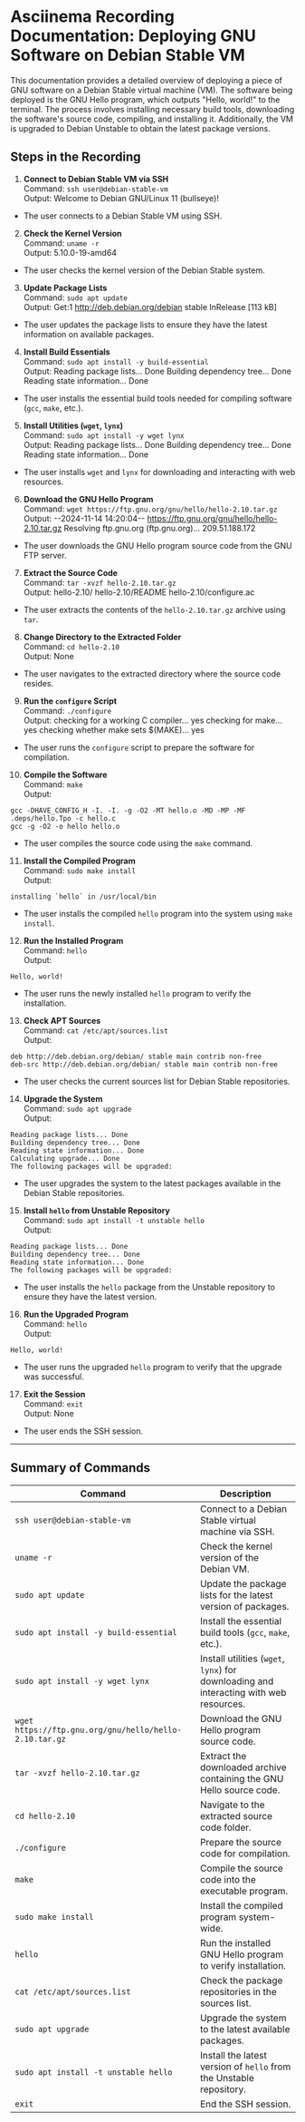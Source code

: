 # Asciinema Recording Documentation: Deploying GNU Software on Debian Stable VM

This documentation provides a detailed overview of deploying a piece of GNU software on a Debian Stable virtual machine (VM). The software being deployed is the GNU Hello program, which outputs "Hello, world!" to the terminal. The process involves installing necessary build tools, downloading the software's source code, compiling, and installing it. Additionally, the VM is upgraded to Debian Unstable to obtain the latest package versions.

## Steps in the Recording

1. **Connect to Debian Stable VM via SSH**  
   Command: `ssh user@debian-stable-vm`  
   Output:  Welcome to Debian GNU/Linux 11 (bullseye)!
- The user connects to a Debian Stable VM using SSH.

2. **Check the Kernel Version**  
Command: `uname -r`  
Output:  5.10.0-19-amd64
- The user checks the kernel version of the Debian Stable system.

3. **Update Package Lists**  
Command: `sudo apt update`  
Output:  Get:1 http://deb.debian.org/debian stable InRelease [113 kB]
- The user updates the package lists to ensure they have the latest information on available packages.

4. **Install Build Essentials**  
Command: `sudo apt install -y build-essential`  
Output:  Reading package lists... Done Building dependency tree... Done Reading state information... Done

- The user installs the essential build tools needed for compiling software (`gcc`, `make`, etc.).

5. **Install Utilities (`wget`, `lynx`)**  
Command: `sudo apt install -y wget lynx`  
Output:  Reading package lists... Done Building dependency tree... Done Reading state information... Done
- The user installs `wget` and `lynx` for downloading and interacting with web resources.

6. **Download the GNU Hello Program**  
Command: `wget https://ftp.gnu.org/gnu/hello/hello-2.10.tar.gz`  
Output:  --2024-11-14 14:20:04-- https://ftp.gnu.org/gnu/hello/hello-2.10.tar.gz Resolving ftp.gnu.org (ftp.gnu.org)... 209.51.188.172
- The user downloads the GNU Hello program source code from the GNU FTP server.

7. **Extract the Source Code**  
Command: `tar -xvzf hello-2.10.tar.gz`  
Output:  hello-2.10/ hello-2.10/README hello-2.10/configure.ac
- The user extracts the contents of the `hello-2.10.tar.gz` archive using `tar`.

8. **Change Directory to the Extracted Folder**  
Command: `cd hello-2.10`  
Output: None  
- The user navigates to the extracted directory where the source code resides.

9. **Run the `configure` Script**  
Command: `./configure`  
Output:  checking for a working C compiler... yes checking for make... yes checking whether make sets $(MAKE)... yes
- The user runs the `configure` script to prepare the software for compilation.

10. **Compile the Software**  
 Command: `make`  
 Output:  
 ```
 gcc -DHAVE_CONFIG_H -I. -I. -g -O2 -MT hello.o -MD -MP -MF .deps/hello.Tpo -c hello.c
 gcc -g -O2 -o hello hello.o
 ```
 - The user compiles the source code using the `make` command.

11. **Install the Compiled Program**  
 Command: `sudo make install`  
 Output:  
 ```
 installing `hello` in /usr/local/bin
 ```
 - The user installs the compiled `hello` program into the system using `make install`.

12. **Run the Installed Program**  
 Command: `hello`  
 Output:  
 ```
 Hello, world!
 ```
 - The user runs the newly installed `hello` program to verify the installation.

13. **Check APT Sources**  
 Command: `cat /etc/apt/sources.list`  
 Output:  
 ```
 deb http://deb.debian.org/debian/ stable main contrib non-free
 deb-src http://deb.debian.org/debian/ stable main contrib non-free
 ```
 - The user checks the current sources list for Debian Stable repositories.

14. **Upgrade the System**  
 Command: `sudo apt upgrade`  
 Output:  
 ```
 Reading package lists... Done
 Building dependency tree... Done
 Reading state information... Done
 Calculating upgrade... Done
 The following packages will be upgraded:
 ```
 - The user upgrades the system to the latest packages available in the Debian Stable repositories.

15. **Install `hello` from Unstable Repository**  
 Command: `sudo apt install -t unstable hello`  
 Output:  
 ```
 Reading package lists... Done
 Building dependency tree... Done
 Reading state information... Done
 The following packages will be upgraded:
 ```
 - The user installs the `hello` package from the Unstable repository to ensure they have the latest version.

16. **Run the Upgraded Program**  
 Command: `hello`  
 Output:  
 ```
 Hello, world!
 ```
 - The user runs the upgraded `hello` program to verify that the upgrade was successful.

17. **Exit the Session**  
 Command: `exit`  
 Output: None  
 - The user ends the SSH session.

---

## Summary of Commands

| Command                             | Description                                                                 |
|-------------------------------------|-----------------------------------------------------------------------------|
| `ssh user@debian-stable-vm`         | Connect to a Debian Stable virtual machine via SSH.                         |
| `uname -r`                          | Check the kernel version of the Debian VM.                                  |
| `sudo apt update`                  | Update the package lists for the latest version of packages.                |
| `sudo apt install -y build-essential`| Install the essential build tools (`gcc`, `make`, etc.).                    |
| `sudo apt install -y wget lynx`     | Install utilities (`wget`, `lynx`) for downloading and interacting with web resources. |
| `wget https://ftp.gnu.org/gnu/hello/hello-2.10.tar.gz` | Download the GNU Hello program source code.                                  |
| `tar -xvzf hello-2.10.tar.gz`       | Extract the downloaded archive containing the GNU Hello source code.       |
| `cd hello-2.10`                     | Navigate to the extracted source code folder.                               |
| `./configure`                       | Prepare the source code for compilation.                                    |
| `make`                              | Compile the source code into the executable program.                        |
| `sudo make install`                 | Install the compiled program system-wide.                                   |
| `hello`                             | Run the installed GNU Hello program to verify installation.                 |
| `cat /etc/apt/sources.list`         | Check the package repositories in the sources list.                         |
| `sudo apt upgrade`                 | Upgrade the system to the latest available packages.                        |
| `sudo apt install -t unstable hello`| Install the latest version of `hello` from the Unstable repository.         |
| `exit`                              | End the SSH session.             
